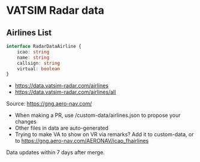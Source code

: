 # VATSIM Radar data

## Airlines List

```typescript
interface RadarDataAirline {
    icao: string
    name: string
    callsign: string
    virtual: boolean
}
```

- https://data.vatsim-radar.com/airlines
- https://data.vatsim-radar.com/airlines/all

Source: https://gng.aero-nav.com/

- When making a PR, use /custom-data/airlines.json to propose your changes
- Other files in data are auto-generated
- Trying to make VA to show on VR via remarks? Add it to custom-data, or to https://gng.aero-nav.com/AERONAV/icao_fhairlines

Data updates within 7 days after merge.
